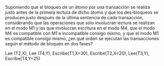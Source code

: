 Suponiendo que el bloqueo de un átomo por una transacción se realiza justo antes de la primera lectura de dicho átomo y que los des-bloqueos se producen justo después de la última sentencia de cada transacción, considerando que las operaciones que sólo involucran lectura se realizan en el modo M1 y las que involucran escritura en el modo M4, que el modo M4 es compatible con M1 e incompatible consigo mismo, y que el modo M1 es compatible consigo mismo, ¿en qué orden se ejecutan las transacciones según el método de bloqueo en dos fases?

Lee (T2,X), Lee (T4,Y), Escribe(T1,X=30), Escribe(T2,X=20), Lee(T3,Y), Escribe(T4,Y=25)
